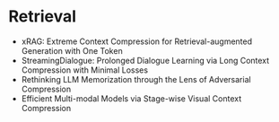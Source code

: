 # Retrieval
- xRAG: Extreme Context Compression for Retrieval-augmented Generation with One Token
- StreamingDialogue: Prolonged Dialogue Learning via Long Context Compression with Minimal Losses
- Rethinking LLM Memorization through the Lens of Adversarial Compression
- Efficient Multi-modal Models via Stage-wise Visual Context Compression